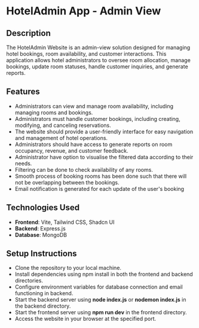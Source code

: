 # HotelAdmin App - Admin View

## Description

The HotelAdmin Website is an admin-view solution designed for managing hotel bookings, room availability, and customer interactions. This application allows hotel administrators to oversee room allocation, manage bookings, update room statuses, handle customer inquiries, and generate reports.


## Features

- Administrators can view and manage room availability, including managing rooms and bookings.
- Administrators must handle customer bookings, including creating, modifying, and canceling reservations.
- The website should provide a user-friendly interface for easy navigation and management of hotel operations.
- Administrators should have access to generate reports on room occupancy, revenue, and customer feedback.
- Administrator have option to visualise the filtered data according to their needs.
- Filtering can be done to check availability of any rooms.
- Smooth process of booking rooms has been done such that there will not be overlapping between the bookings.
- Email notification is generated for each update of the user's booking

## Technologies Used

- **Frontend**: Vite, Tailwind CSS, Shadcn UI
- **Backend**: Express.js
- **Database**: MongoDB


## Setup Instructions

- Clone the repository to your local machine.
- Install dependencies using npm install in both the frontend and backend directories.
- Configure environment variables for database connection and email functioning in backend.
- Start the backend server using **node index.js** or **nodemon index.js** in the backend directory.
- Start the frontend server using **npm run dev** in the frontend directory.
- Access the website in your browser at the specified port.
